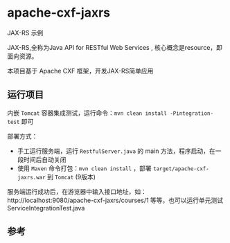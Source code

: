 # apache-cxf-jaxrs

JAX-RS 示例

JAX-RS,全称为Java API for RESTful Web Services , 核心概念是resource，即面向资源。 

本项目基于 Apache CXF 框架，开发JAX-RS简单应用

## 运行项目

内嵌 `Tomcat` 容器集成测试，运行命令：`mvn clean install -Pintegration-test` 即可

部署方式：
* 手工运行服务端，运行 `RestfulServer.java` 的 main 方法，程序启动，在一段时间后自动关闭
* 使用 `Maven` 命令打包：`mvn clean install` ，部署 `target/apache-cxf-jaxrs.war` 到 `Tomcat` (9版本)

服务端运行成功后，在游览器中输入接口地址，如：http://localhost:9080/apache-cxf-jaxrs/courses/1 等等，也可以运行单元测试 ServiceIntegrationTest.java

## 参考


